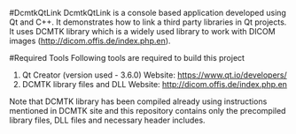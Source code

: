 #DcmtkQtLink
DcmtkQtLink is a console based application developed using Qt and C++. It demonstrates how to link a third party libraries in Qt projects. 
It uses DCMTK library which is a widely used library to work with DICOM images (http://dicom.offis.de/index.php.en).

#Required Tools
Following tools are required to build this project

1. Qt Creator (version used - 3.6.0) Website: https://www.qt.io/developers/
2. DCMTK library files and DLL Website: http://dicom.offis.de/index.php.en

Note that DCMTK library has been compiled already using instructions mentioned in DCMTK site and this repository contains only the precompiled library files, DLL files and necessary header includes.


